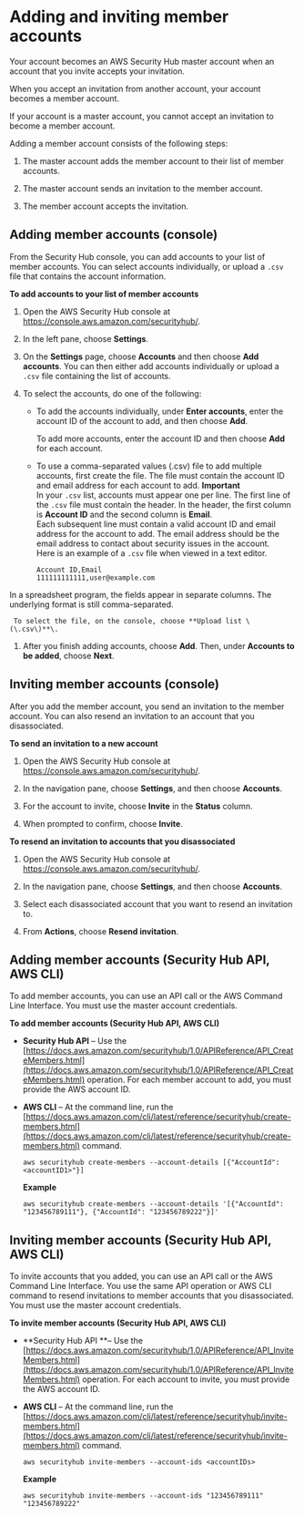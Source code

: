 # Adding and inviting member accounts<a name="securityhub-accounts-add-invite"></a>

Your account becomes an AWS Security Hub master account when an account that you invite accepts your invitation\.

When you accept an invitation from another account, your account becomes a member account\.

If your account is a master account, you cannot accept an invitation to become a member account\.

Adding a member account consists of the following steps:

1. The master account adds the member account to their list of member accounts\.

1. The master account sends an invitation to the member account\.

1. The member account accepts the invitation\. 

## Adding member accounts \(console\)<a name="securityhub-add-accounts-console"></a>

From the Security Hub console, you can add accounts to your list of member accounts\. You can select accounts individually, or upload a `.csv` file that contains the account information\.

**To add accounts to your list of member accounts**

1. Open the AWS Security Hub console at [https://console\.aws\.amazon\.com/securityhub/](https://console.aws.amazon.com/securityhub/)\.

1. In the left pane, choose **Settings**\.

1. On the **Settings** page, choose **Accounts** and then choose **Add accounts**\. You can then either add accounts individually or upload a `.csv` file containing the list of accounts\.

1. To select the accounts, do one of the following:
   + To add the accounts individually, under **Enter accounts**, enter the account ID of the account to add, and then choose **Add**\.

     To add more accounts, enter the account ID and then choose **Add** for each account\.
   + To use a comma\-separated values \(\.csv\) file to add multiple accounts, first create the file\. The file must contain the account ID and email address for each account to add\.
**Important**  
In your `.csv` list, accounts must appear one per line\. The first line of the `.csv` file must contain the header\. In the header, the first column is **Account ID** and the second column is **Email**\.  
Each subsequent line must contain a valid account ID and email address for the account to add\. The email address should be the email address to contact about security issues in the account\.  
Here is an example of a `.csv` file when viewed in a text editor\.  

     ```
     Account ID,Email
     111111111111,user@example.com
     ```
In a spreadsheet program, the fields appear in separate columns\. The underlying format is still comma\-separated\.

     To select the file, on the console, choose **Upload list \(\.csv\)**\.

1. After you finish adding accounts, choose **Add**\. Then, under **Accounts to be added**, choose **Next**\.

## Inviting member accounts \(console\)<a name="securityhub-invite-accounts-console"></a>

After you add the member account, you send an invitation to the member account\. You can also resend an invitation to an account that you disassociated\.

**To send an invitation to a new account**

1. Open the AWS Security Hub console at [https://console\.aws\.amazon\.com/securityhub/](https://console.aws.amazon.com/securityhub/)\.

1. In the navigation pane, choose **Settings**, and then choose **Accounts**\. 

1. For the account to invite, choose **Invite** in the **Status** column\.

1. When prompted to confirm, choose **Invite**\.

**To resend an invitation to accounts that you disassociated**

1. Open the AWS Security Hub console at [https://console\.aws\.amazon\.com/securityhub/](https://console.aws.amazon.com/securityhub/)\.

1. In the navigation pane, choose **Settings**, and then choose **Accounts**\. 

1. Select each disassociated account that you want to resend an invitation to\.

1. From **Actions**, choose **Resend invitation**\.

## Adding member accounts \(Security Hub API, AWS CLI\)<a name="securityhub-add-accounts-api-cli"></a>

To add member accounts, you can use an API call or the AWS Command Line Interface\. You must use the master account credentials\.

**To add member accounts \(Security Hub API, AWS CLI\)**
+ **Security Hub API** – Use the [https://docs.aws.amazon.com/securityhub/1.0/APIReference/API_CreateMembers.html](https://docs.aws.amazon.com/securityhub/1.0/APIReference/API_CreateMembers.html) operation\. For each member account to add, you must provide the AWS account ID\.
+ **AWS CLI** – At the command line, run the [https://docs.aws.amazon.com/cli/latest/reference/securityhub/create-members.html](https://docs.aws.amazon.com/cli/latest/reference/securityhub/create-members.html) command\.

  ```
  aws securityhub create-members --account-details [{"AccountId": <accountID1>"}]
  ```

  **Example**

  ```
  aws securityhub create-members --account-details '[{"AccountId": "123456789111"}, {"AccountId": "123456789222"}]'
  ```

## Inviting member accounts \(Security Hub API, AWS CLI\)<a name="securityhub-invite-accounts-api-cli"></a>

To invite accounts that you added, you can use an API call or the AWS Command Line Interface\. You use the same API operation or AWS CLI command to resend invitations to member accounts that you disassociated\. You must use the master account credentials\.

**To invite member accounts \(Security Hub API, AWS CLI\)**
+ **Security Hub API **– Use the [https://docs.aws.amazon.com/securityhub/1.0/APIReference/API_InviteMembers.html](https://docs.aws.amazon.com/securityhub/1.0/APIReference/API_InviteMembers.html) operation\. For each account to invite, you must provide the AWS account ID\.
+ **AWS CLI** – At the command line, run the [https://docs.aws.amazon.com/cli/latest/reference/securityhub/invite-members.html](https://docs.aws.amazon.com/cli/latest/reference/securityhub/invite-members.html) command\.

  ```
  aws securityhub invite-members --account-ids <accountIDs>
  ```

  **Example**

  ```
  aws securityhub invite-members --account-ids "123456789111" "123456789222"
  ```